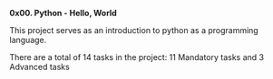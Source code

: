 **0x00. Python - Hello, World**

This project serves as an introduction to python as a programming language.

There are a total of 14 tasks in the project:
11 Mandatory tasks and
3 Advanced tasks

